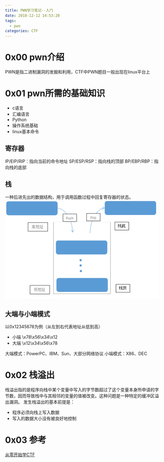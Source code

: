 ```yaml
---
title: PWN学习笔记--入门
date: 2018-12-12 14:53:20
tags:
  - pwn
categories: CTF
---
```

# 0x00 pwn介绍
  PWN是指二进制漏洞的发掘和利用，CTF中PWN题目一般出现在linux平台上

# 0x01 pwn所需的基础知识
  * c语言
  * 汇编语言
  * Python
  * 操作系统基础
  * linux基本命令

## 寄存器
IP/EIP/RIP：指向当前的命令地址
SP/ESP/RSP：指向栈的顶部
BP/EBP/RBP：指向栈的底部

## 栈
一种后进先出的数据结构，用于调用函数过程中回复寄存器的状态。
![](2018-12-12-PWN学习笔记-入门\栈.PNG)

## 大端与小端模式
以0x12345678为例（从左到右代表地址从低到高）
* 小端 \x78\x56\x34\x12
* 大端 \x12\x34\x56\x78

大端模式：PowerPC、IBM、Sun、大部分网络协议
小端模式：X86、DEC

# 0x02 栈溢出
栈溢出指的是程序向栈中某个变量中写入的字节数超过了这个变量本身所申请的字节数，因而导致栈中与其相邻的变量的值被改变。这种问题是一种特定的缓冲区溢出漏洞。
发生栈溢出的基本前提是：
* 程序必须向栈上写入数据
* 写入的数据大小没有被良好地控制


# 0x03 参考
[从零开始学CTF](https://zhuanlan.zhihu.com/p/34665623)
